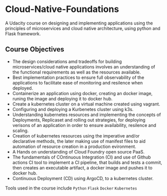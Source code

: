 # Cloud-Native-Foundations
A Udacity course on designing and implementing applications using the principles of microservices and cloud native architecture, using python and Flask framework.

## Course Objectives

* The design considerations amd tradeoffs for building microservices/cloud native applications involves an understanding of the functional requirements as well as the resources available.
* Best implementation practices to ensure full observability of the applications to facilitate ease of monitoring and resilence when deployed.
* Containerize an application using docker, creating an docker image, runing the image and deploying it to docker hub.
* Create a kubernetes cluster on a virtual machine created using vagrant.
* Configuring and deploying a Kurbenetes cluster using k3s.
* Understanding kubernetes resources and implementing the concepts of Deployments, Replicaset and rolling out strategies, for deploying verisons of an application in order to ensure availability, resilence and scaling.
* Creation of kubernetes resources using the imperative and/or declarative methods, the later making use of manifest files to aid automation of resource creation in a production evironment.
* A Hands on understanding of Cloud Foundry open source PaaS.
* The fundamentals of COntinuous Integration (CI) and use of Github actions CI tool to implement a CI pipeline, that builds and tests a commit, then creates an executable artifact, a docker image and pushes it to docker hub.
* Continuous Deployment (CD) using ArgoCD, to a kubernetes cluster.

Tools used in the course include `Python` `Flask` `Docker` `Kubernetes`
